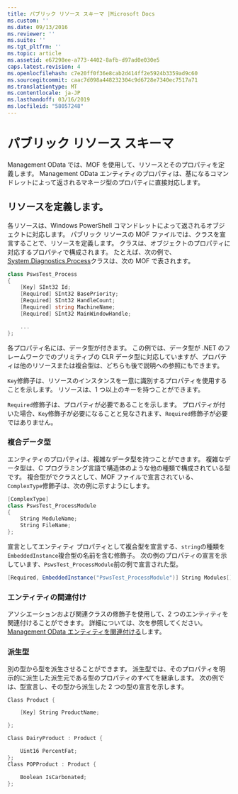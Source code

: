 ```yaml
---
title: パブリック リソース スキーマ |Microsoft Docs
ms.custom: ''
ms.date: 09/13/2016
ms.reviewer: ''
ms.suite: ''
ms.tgt_pltfrm: ''
ms.topic: article
ms.assetid: e67298ee-a773-4402-8afb-d97ad0e030e5
caps.latest.revision: 4
ms.openlocfilehash: c7e20ff0f36e8cab2d414ff2e5924b3359ad9c60
ms.sourcegitcommit: caac7d098a448232304c9d6728e7340ec7517a71
ms.translationtype: MT
ms.contentlocale: ja-JP
ms.lasthandoff: 03/16/2019
ms.locfileid: "58057248"
---
```

# <a name="public-resource-schema"></a>パブリック リソース スキーマ

Management OData では、MOF を使用して、リソースとそのプロパティを定義します。 Management OData エンティティのプロパティは、基になるコマンドレットによって返されるマネージ型のプロパティに直接対応します。

## <a name="defining-a-resource"></a>リソースを定義します。

各リソースは、Windows PowerShell コマンドレットによって返されるオブジェクトに対応します。 パブリック リソースの MOF ファイルでは、クラスを宣言することで、リソースを定義します。 クラスは、オブジェクトのプロパティに対応するプロパティで構成されます。 たとえば、次の例で、 [System.Diagnostics.Process](/dotnet/api/System.Diagnostics.Process)クラスは、次の MOF で表されます。

```csharp
class PswsTest_Process
{
    [Key] SInt32 Id;
    [Required] SInt32 BasePriority;
    [Required] SInt32 HandleCount;
    [Required] string MachineName;
    [Required] SInt32 MainWindowHandle;

    ...
};
```

各プロパティ名には、データ型が付きます。 この例では、データ型が .NET のフレームワークでのプリミティブの CLR データ型に対応していますが、プロパティは他のリソースまたは複合型は、どちらも後で説明への参照にもできます。

`Key`修飾子は、リソースのインスタンスを一意に識別するプロパティを使用することを示します。 リソースは、1 つ以上のキーを持つことができます。

`Required`修飾子は、プロパティが必要であることを示します。 プロパティが付いた場合、`Key`修飾子が必要になることと見なされます、`Required`修飾子が必要ではありません。

### <a name="complex-data-types"></a>複合データ型

エンティティのプロパティは、複雑なデータ型を持つことができます。 複雑なデータ型は、C プログラミング言語で構造体のような他の種類で構成されている型です。 複合型がでクラスとして、MOF ファイルで宣言されている、`ComplexType`修飾子は、次の例に示すようにします。

```csharp
[ComplexType]
class PswsTest_ProcessModule
{
    String ModuleName;
    String FileName;
};
```

宣言としてエンティティ プロパティとして複合型を宣言する、`string`の種類を`EmbeddedInstance`複合型の名前を含む修飾子。 次の例のプロパティの宣言を示しています、`PswsTest_ProcessModule`前の例で宣言された型。

```csharp
[Required, EmbeddedInstance("PswsTest_ProcessModule")] String Modules[];
```

### <a name="associating-entities"></a>エンティティの関連付け

アソシエーションおよび関連クラスの修飾子を使用して、2 つのエンティティを関連付けることができます。 詳細については、次を参照してください。 [Management OData エンティティを関連付ける](./associating-management-odata-entities.md)します。

### <a name="derived-types"></a>派生型

別の型から型を派生させることができます。 派生型では、そのプロパティを明示的に派生した派生元である型のプロパティのすべてを継承します。 次の例では、型宣言し、その型から派生した 2 つの型の宣言を示します。

```csharp
Class Product {

    [Key] String ProductName;

};

Class DairyProduct : Product {

    Uint16 PercentFat;
};
Class POPProduct : Product {

    Boolean IsCarbonated;
};
```